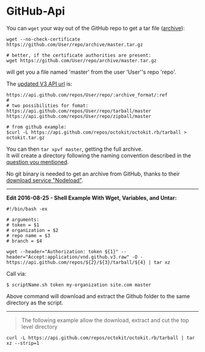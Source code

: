 # GitHub-Api
You can `wget` your way out of the GitHub repo to get a tar file ([archive][1]):

    wget --no-check-certificate https://github.com/User/repo/archive/master.tar.gz

    # better, if the certificate authorities are present:
    wget https://github.com/User/repo/archive/master.tar.gz

will get you a file named 'master' from the user 'User''s repo 'repo'.  

The [updated V3 API url][2] is:

    https://api.github.com/repos/User/repo/:archive_format/:ref
    #
    # two possibilities for fomat:
    https://api.github.com/repos/User/repo/tarball/master
    https://api.github.com/repos/User/repo/zipball/master
    
    # from github example:
    $curl -L https://api.github.com/repos/octokit/octokit.rb/tarball > octokit.tar.gz

You can then `tar xpvf master`, getting the full archive.  
It will create a directory following the naming convention described in the [question you mentioned][3].

No git binary is needed to get an archive from GitHub, thanks to their [download service "Nodeload"][4].

-----

**Edit 2016-08-25 - Shell Example With Wget, Variables, and Untar:**

    #!/bin/bash -ex
    
    # arguments:
    # token = $1
    # organization = $2
    # repo name = $3
    # branch = $4

    wget --header="Authorization: token ${1}" --header="Accept:application/vnd.github.v3.raw" -O - https://api.github.com/repos/${2}/${3}/tarball/${4} | tar xz

Call via:

`$ scriptName.sh token my-organization site.com master`

Above command will download and extract the Github folder to the same directory as the script.

---

> The following example allow the download, extract and cut the top level directory 

    curl -L https://api.github.com/repos/octokit/octokit.rb/tarball | tar xz --strip=1 


  [1]: https://stackoverflow.com/questions/4051803/git-archive-vs-cp
  [2]: https://developer.github.com/v3/repos/contents/#get-archive-link
  [3]: https://stackoverflow.com/questions/6334040/when-i-download-a-zip-from-github-what-is-the-hex-string-at-the-end-of-the-file
  [4]: https://github.com/blog/678-meet-nodeload-the-new-download-server
  [5]: https://stackoverflow.com/users/2085469/ligemer
  [6]: https://stackoverflow.com/review/suggested-edits/13466031
  [7]: https://stackoverflow.com/users/4248833/diogo-quintela
  [8]: https://stackoverflow.com/questions/8377081/github-api-download-zip-or-tarball-link/8378458#comment67958619_8378458
